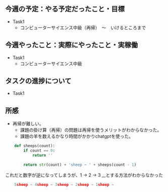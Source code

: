 ## 今週の予定：やる予定だったこと・目標
- Task1
    - コンピューターサイエンス中級（再帰）　〜　いけるところまで

## 今週やったこと：実際にやったこと・実稼働
- Task1
    - コンピューターサイエンス中級
    
## タスクの進捗について
- Task1

## 所感
- 再帰が難しい。
  - 課題の掛け算（再帰）の問題は再帰を使うメリットがわからなかった。
  - 課題の羊を数えるかなり時間がかかりchatgptを使った。
```python
    def sheeps(count):
        if count == 0:
            return ''
        
        return str(count) + 'sheep ~ ' + sheeps(count - 1)

```
これだと数字が逆になってしまうが、1 -> 2 -> 3 ,,,とする方法がわからなかった
```python
    5sheep ~ 4sheep ~ 3sheep ~ 2sheep ~ 1sheep ~ 
```
    

